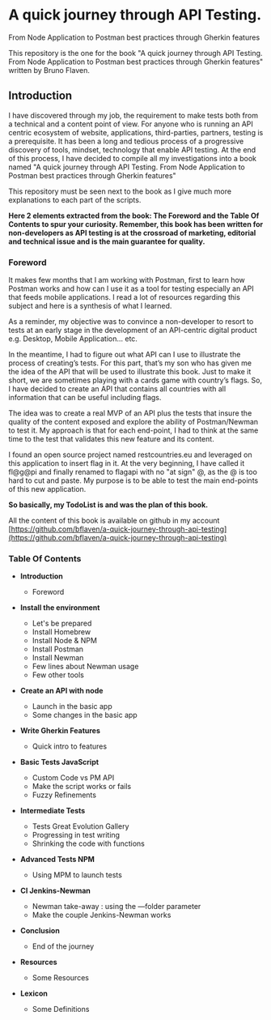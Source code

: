 #  A quick journey through API Testing. 
From Node Application to Postman best practices through Gherkin features


This repository is the one for the book "A quick journey through API Testing. From Node Application to Postman best practices through Gherkin features" written by Bruno Flaven.

## Introduction

I have discovered through my job, the requirement to make tests both from a technical and a content point of view. For anyone who is running an API centric ecosystem of website, applications, third-parties, partners, testing is a prerequisite. It has been a long and tedious process of a progressive discovery of tools, mindset, technology that enable API testing. At the end of this process, I have decided to compile all my investigations into a book named "A quick journey through API Testing. From Node Application to Postman best practices through Gherkin features"


This repository must be seen next to the book as I give much more explanations to each part of the scripts.

**Here 2 elements extracted from the book: The Foreword and the Table Of Contents to spur your curiosity. Remember, this book has been written for non-developers as API testing is at the crossroad of marketing, editorial and technical issue and is the main guarantee for quality.**

### Foreword

It makes few months that I am working with Postman, first to learn how Postman works and how can I use it as a tool for testing especially an API that feeds mobile applications. I read a lot of resources regarding this subject and here is a synthesis of what I learned.

As a reminder, my objective was to convince a non-developer to resort to tests at an early stage in the development of an API-centric digital product e.g. Desktop, Mobile Application… etc. 

In the meantime, I had to figure out what API can I use to illustrate the process of creating’s tests. For this part, that’s my son who has given me the idea of the API that will be used to illustrate this book. Just to make it short, we are sometimes playing with a cards game with country’s flags. So, I have decided to create an API that contains all countries with all information that can be useful including flags.

The idea was to create a real MVP of an API plus the tests that insure the quality of the content exposed and explore the ability of Postman/Newman to test it. My approach is that for each end-point, I had to think at the same time to the test that validates this new feature and its content.

I found an open source project named restcountries.eu and leveraged on this application to insert flag in it. At the very beginning, I have called it fl@g@pi and finally renamed to flagapi with no "at sign" @, as the @ is too hard to cut and paste. My purpose is to be able to test the main end-points of this new application.

**So basically, my TodoList is and was the plan of this book.**

All the content of this book is available on github in my account 
[https://github.com/bflaven/a-quick-journey-through-api-testing](https://github.com/bflaven/a-quick-journey-through-api-testing)

### Table Of Contents

- **Introduction**
    * Foreword
    

- **Install the environment**
    * Let's be prepared
    * Install Homebrew       
    * Install Node & NPM
    * Install Postman
    * Install Newman 
    * Few lines about Newman usage
    * Few other tools

- **Create an API with node** 
    * Launch in the basic app
    * Some changes in the basic app

- **Write Gherkin Features**  
    * Quick intro to features

- **Basic Tests JavaScript**  
    * Custom Code vs PM API
    * Make the script works or fails
    * Fuzzy Refinements

- **Intermediate Tests**      
    * Tests Great Evolution Gallery
    * Progressing in test writing
    * Shrinking the code with functions     

- **Advanced Tests NPM**      
    * Using MPM to launch tests      

- **CI Jenkins-Newman**       
    * Newman take-away : using the —folder parameter
    * Make the couple Jenkins-Newman works  

- **Conclusion**      
    * End of the journey    

- **Resources**
    * Some Resources

- **Lexicon**
    * Some Definitions



